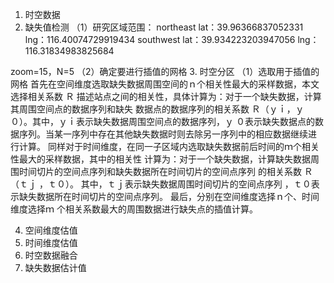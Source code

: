 1. 时空数据
2. 缺失值检测
（1）研究区域范围：
northeast
lat：39.96366837052331
lng：116.40074729919434
southwest
lat：39.934223203947056
lng：116.31834983825684

zoom=15，N=5
（2）确定要进行插值的网格
3. 时空分区
（1）选取用于插值的网格
  首先在空间维度选取缺失数据周围空间的ｎ个相关性最大的采样数据，本文选择相关系数
Ｒ 描述站点之间的相关性，具体计算为：对于一个缺失数据，计算其周围空间点的数据序列和缺失
数据点的数据序列的相关系数 Ｒ（ｙｉ，ｙ０）。其中，ｙｉ表示缺失数据周围空间点的数据序列，ｙ
０表示缺失数据点的数据序列。当某一序列中存在其他缺失数据时则去除另一序列中的相应数据继续进
行计算。
   同样对于时间维度，在同一子区域内选取缺失数据前后时间的ｍ个相关性最大的采样数据，其中的相关性
计算为：对于一个缺失数据，计算缺失数据周围时间切片的空间点序列和缺失数据所在时间切片的空间点序列
的相关系数 Ｒ（ｔｊ ，ｔ０）。
   其中，ｔｊ表示缺失数据周围时间切片的空间点序列 ，ｔ０表示缺失数据所在时间切片的空间点序列。
   最后，分别在空间维度选择ｎ个、时间维度选择ｍ 个相关系数最大的周围数据进行缺失点的插值计算。
   
   
   

4. 空间维度估值
5. 时间维度估值
6. 时空数据融合
7. 缺失数据估计值
